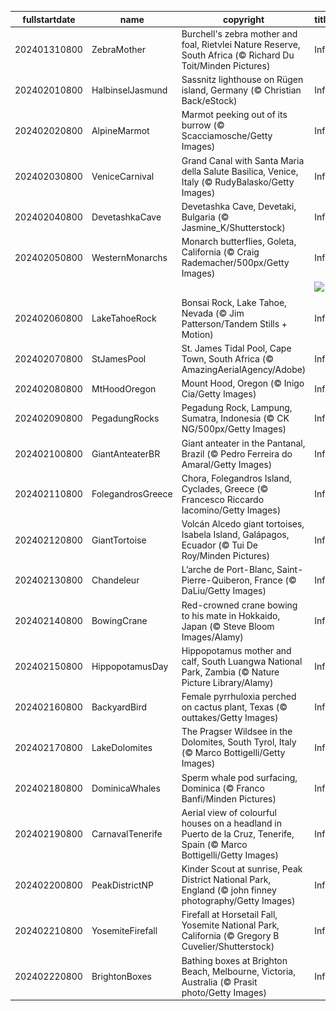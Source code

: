 |fullstartdate|name|copyright|title|image|
|--|--|--|--|--|
202401310800|ZebraMother|Burchell's zebra mother and foal, Rietvlei Nature Reserve, South Africa (© Richard Du Toit/Minden Pictures)|Info|![](/en-AU/2024/02/202401310800ZebraMother.jpg)|
202402010800|HalbinselJasmund|Sassnitz lighthouse on Rügen island, Germany (© Christian Back/eStock)|Info|![](/en-AU/2024/02/202402010800HalbinselJasmund.jpg)|
202402020800|AlpineMarmot|Marmot peeking out of its burrow (© Scacciamosche/Getty Images)|Info|![](/en-AU/2024/02/202402020800AlpineMarmot.jpg)|
202402030800|VeniceCarnival|Grand Canal with Santa Maria della Salute Basilica, Venice, Italy (© RudyBalasko/Getty Images)|Info|![](/en-AU/2024/02/202402030800VeniceCarnival.jpg)|
202402040800|DevetashkaCave|Devetashka Cave, Devetaki, Bulgaria (© Jasmine_K/Shutterstock)|Info|![](/en-AU/2024/02/202402040800DevetashkaCave.jpg)|
202402050800|WesternMonarchs|Monarch butterflies, Goleta, California (© Craig Rademacher/500px/Getty Images)|Info|![](/en-AU/2024/02/202402050800WesternMonarchs.jpg)|
||||![](/en-AU/2024/02/.jpg)|
202402060800|LakeTahoeRock|Bonsai Rock, Lake Tahoe, Nevada (© Jim Patterson/Tandem Stills + Motion)|Info|![](/en-AU/2024/02/202402060800LakeTahoeRock.jpg)|
202402070800|StJamesPool|St. James Tidal Pool, Cape Town, South Africa (© AmazingAerialAgency/Adobe)|Info|![](/en-AU/2024/02/202402070800StJamesPool.jpg)|
202402080800|MtHoodOregon|Mount Hood, Oregon (© Inigo Cia/Getty Images)|Info|![](/en-AU/2024/02/202402080800MtHoodOregon.jpg)|
202402090800|PegadungRocks|Pegadung Rock, Lampung, Sumatra, Indonesia (© CK NG/500px/Getty Images)|Info|![](/en-AU/2024/02/202402090800PegadungRocks.jpg)|
202402100800|GiantAnteaterBR|Giant anteater in the Pantanal, Brazil (© Pedro Ferreira do Amaral/Getty Images)|Info|![](/en-AU/2024/02/202402100800GiantAnteaterBR.jpg)|
202402110800|FolegandrosGreece|Chora, Folegandros Island, Cyclades, Greece (© Francesco Riccardo Iacomino/Getty Images)|Info|![](/en-AU/2024/02/202402110800FolegandrosGreece.jpg)|
202402120800|GiantTortoise|Volcán Alcedo giant tortoises, Isabela Island, Galápagos, Ecuador (© Tui De Roy/Minden Pictures)|Info|![](/en-AU/2024/02/202402120800GiantTortoise.jpg)|
202402130800|Chandeleur|L’arche de Port-Blanc, Saint-Pierre-Quiberon, France (© DaLiu/Getty Images)|Info|![](/en-AU/2024/02/202402130800Chandeleur.jpg)|
202402140800|BowingCrane|Red-crowned crane bowing to his mate in Hokkaido, Japan (© Steve Bloom Images/Alamy)|Info|![](/en-AU/2024/02/202402140800BowingCrane.jpg)|
202402150800|HippopotamusDay|Hippopotamus mother and calf, South Luangwa National Park, Zambia (© Nature Picture Library/Alamy)|Info|![](/en-AU/2024/02/202402150800HippopotamusDay.jpg)|
202402160800|BackyardBird|Female pyrrhuloxia perched on cactus plant, Texas (© outtakes/Getty Images)|Info|![](/en-AU/2024/02/202402160800BackyardBird.jpg)|
202402170800|LakeDolomites|The Pragser Wildsee in the Dolomites, South Tyrol, Italy (© Marco Bottigelli/Getty Images)|Info|![](/en-AU/2024/02/202402170800LakeDolomites.jpg)|
202402180800|DominicaWhales|Sperm whale pod surfacing, Dominica (© Franco Banfi/Minden Pictures)|Info|![](/en-AU/2024/02/202402180800DominicaWhales.jpg)|
202402190800|CarnavalTenerife|Aerial view of colourful houses on a headland in Puerto de la Cruz, Tenerife, Spain (© Marco Bottigelli/Getty Images)|Info|![](/en-AU/2024/02/202402190800CarnavalTenerife.jpg)|
202402200800|PeakDistrictNP|Kinder Scout at sunrise, Peak District National Park, England (© john finney photography/Getty Images)|Info|![](/en-AU/2024/02/202402200800PeakDistrictNP.jpg)|
202402210800|YosemiteFirefall|Firefall at Horsetail Fall, Yosemite National Park, California (© Gregory B Cuvelier/Shutterstock)|Info|![](/en-AU/2024/02/202402210800YosemiteFirefall.jpg)|
202402220800|BrightonBoxes|Bathing boxes at Brighton Beach, Melbourne, Victoria, Australia (© Prasit photo/Getty Images)|Info|![](/en-AU/2024/02/202402220800BrightonBoxes.jpg)|
